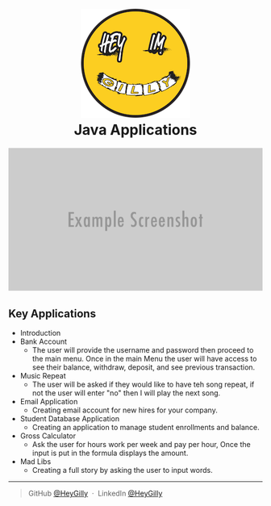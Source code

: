 
<h1 align="center">
  <br>
  <a href="https://www.linkedin.com/in/heygilly/"><img src="assets/logo512.png" alt="hey Gilly"></a>
  <br>
  Java Applications
  <br>
</h1>

<div align="center">

![Hello World](assets/templateHeader.png)

</div>

## Key Applications
* Introduction
* Bank Account 
  * The user will provide the username and password then proceed to the main menu. Once in the main Menu the user will have access to see their balance, withdraw, deposit, and see previous transaction.
* Music Repeat
  * The user will be asked if they would like to have teh song repeat, if not the user will enter "no" then I will play the next song.
* Email Application
  * Creating email account for new hires for your company. 
* Student Database Application
  * Creating an application to manage student enrollments and balance.
* Gross Calculator
  * Ask the user for hours work per week and pay per hour, Once the input is put in the formula displays the amount. 
* Mad Libs
  * Creating a full story by asking the user to input words. 

<hr>

> GitHub [@HeyGilly](https://github.com/heygilly) &nbsp;&middot;&nbsp;
> LinkedIn [@HeyGilly](https://www.linkedin.com/in/heygilly/)

